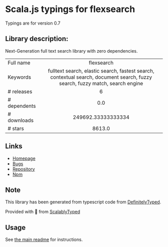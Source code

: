 
# Scala.js typings for flexsearch

Typings are for version 0.7

## Library description:
Next-Generation full text search library with zero dependencies.

|                    |                 |
| ------------------ | :-------------: |
| Full name          | flexsearch |
| Keywords           | fulltext search, elastic search, fastest search, contextual search, document search, fuzzy search, fuzzy match, search engine |
| # releases         | 6 |
| # dependents       | 0.0 |
| # downloads        | 249692.33333333334 |
| # stars            | 8613.0 |

## Links
- [Homepage](https://github.com/nextapps-de/flexsearch/)
- [Bugs](https://github.com/nextapps-de/flexsearch/issues)
- [Repository](https://github.com/nextapps-de/flexsearch)
- [Npm](https://www.npmjs.com/package/flexsearch)
    


## Note
This library has been generated from typescript code from [DefinitelyTyped](https://definitelytyped.org).

Provided with :purple_heart: from [ScalablyTyped](https://github.com/oyvindberg/ScalablyTyped)

## Usage
See [the main readme](../../readme.md) for instructions.


